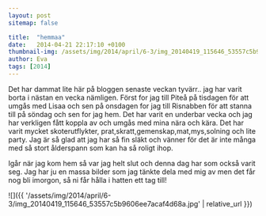 ```yaml
---
layout: post
sitemap: false

title:  "hemmaa"
date:   2014-04-21 22:17:10 +0100
thumbnail-img: /assets/img/2014/april/6-3/img_20140419_115646_53557c5b9606ee7acaf4d68a.jpg
author: Eva
tags: [2014]
---
```


Det har dammat lite här på bloggen senaste veckan tyvärr.. jag har varit borta i nästan en vecka nämligen. Först for jag till Piteå på tisdagen för att umgås med Lisaa och sen på onsdagen for jag till Risnabben för att stanna till på söndag och sen for jag hem. Det har varit en underbar vecka och jag har verkligen fått koppla av och umgås med mina nära och kära. Det har varit mycket skoterutflykter, prat,skratt,gemenskap,mat,mys,solning och lite party. Jag är så glad att jag har så fin släkt och vänner för det är inte många med så stort ålderspann som kan ha så roligt ihop. 

Igår när jag kom hem så var jag helt slut och denna dag har som också varit seg. Jag har ju en massa bilder som jag tänkte dela med mig av men det får nog bli imorgon, så ni får hålla i hatten ett tag till!

![]({{ '/assets/img/2014/april/6-3/img_20140419_115646_53557c5b9606ee7acaf4d68a.jpg'  | relative_url }})

